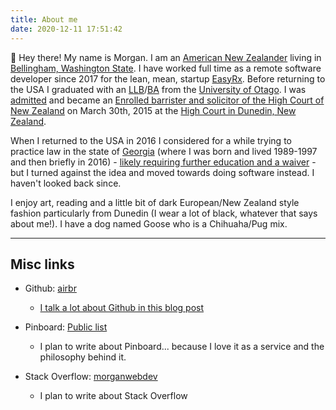 ```yaml
---
title: About me
date: 2020-12-11 17:51:42
---
```


👋 Hey there! My name is Morgan. I am an [American New Zealander](https://en.wikipedia.org/wiki/American_New_Zealanders) living in [Bellingham, Washington State](https://en.wikipedia.org/wiki/Bellingham,_Washington). I have worked full time as a remote software developer since 2017 for the lean, mean, startup [EasyRx](https://easyrxcloud.com). Before returning to the USA I graduated with an [LLB](https://www.otago.ac.nz/courses/qualifications/llb.html)/[BA](https://www.otago.ac.nz/courses/subjects/clas.html) from the [University of Otago](https://www.otago.ac.nz/). I was [admitted](https://www.lawsociety.org.nz/starting-as-a-lawyer/joining-the-legal-profession/admission/) and became an [Enrolled barrister and solicitor of the High Court of New Zealand](https://www.lawsociety.org.nz/starting-as-a-lawyer/admitted-but-no-practising-certificate/) on March 30th, 2015 at the [High Court in Dunedin, New Zealand](https://en.wikipedia.org/wiki/Dunedin_Law_Courts).

When I returned to the USA in 2016 I considered for a while trying to practice law in the state of [Georgia](https://en.wikipedia.org/wiki/Georgia_(U.S._state)) (where I was born and lived 1989-1997 and then briefly in 2016) - [likely requiring further education and a waiver](https://www.gabaradmissions.org/waiver-process) - but I turned against the idea and moved towards doing software instead. I haven't looked back since. 

I enjoy art, reading and a little bit of dark European/New Zealand style fashion particularly from Dunedin (I wear a lot of black, whatever that says about me!). I have a dog named Goose who is a Chihuaha/Pug mix.

---

## Misc links

* Github: [airbr](https://github.com/airbr)
    * [I talk a lot about Github in this blog post](/posts/github-mentoring/)
    
* Pinboard: [Public list](https://pinboard.in/u:airbr/public/)
    * I plan to write about Pinboard... because I love it as a service and the philosophy behind it.

* Stack Overflow: [morganwebdev](https://stackoverflow.com/users/6598884/morganwebdev)
    * I plan to write about Stack Overflow


